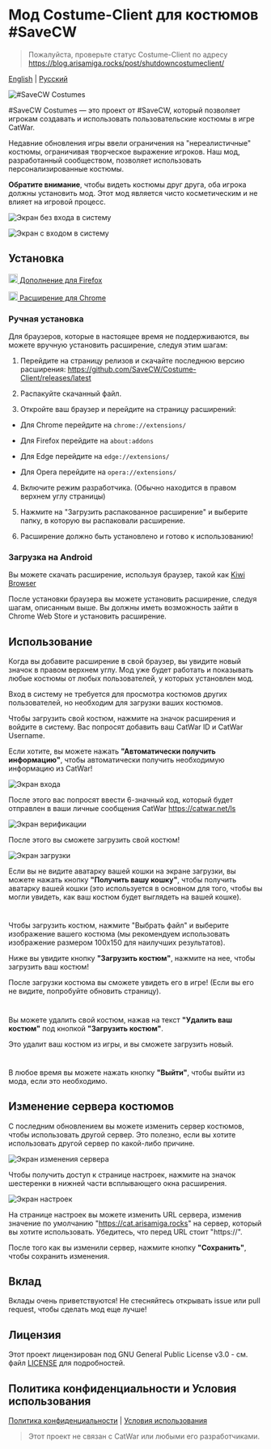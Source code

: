 # Мод Costume-Client для костюмов #SaveCW

> Пожалуйста, проверьте статус Costume-Client по адресу https://blog.arisamiga.rocks/post/shutdowncostumeclient/

[English](./READMEs/README_EN.md) | [Русский](README.md)

![#SaveCW Costumes](./icons/icon.png)

#SaveCW Costumes — это проект от #SaveCW, который позволяет игрокам создавать и использовать пользовательские костюмы в игре CatWar. <br>

Недавние обновления игры ввели ограничения на "нереалистичные" костюмы, ограничивая творческое выражение игроков. Наш мод, разработанный сообществом, позволяет использовать персонализированные костюмы.
<br>

<b>Обратите внимание</b>, чтобы видеть костюмы друг друга, оба игрока должны установить мод. Этот мод является чисто косметическим и не влияет на игровой процесс.

![Экран без входа в систему](./Screenshot/NoLogin.PNG)

![Экран с входом в систему](./Screenshot/LoggedIn.PNG)

## Установка

<a href="https://addons.mozilla.org/firefox/addon/costume-client/"><img src="https://raw.githubusercontent.com/alrra/browser-logos/master/src/firefox/firefox_48x48.png" width="18" /> Дополнение для Firefox</a>

<a href="https://chromewebstore.google.com/detail/eoikjpaodcdclionodbnpmhohfjiadbo"><img src="https://raw.githubusercontent.com/alrra/browser-logos/master/src/chrome/chrome_48x48.png" width="18" /> Расширение для Chrome</a>

### Ручная установка

Для браузеров, которые в настоящее время не поддерживаются, вы можете вручную установить расширение, следуя этим шагам:

1. Перейдите на страницу релизов и скачайте последнюю версию расширения: https://github.com/SaveCW/Costume-Client/releases/latest

2. Распакуйте скачанный файл.

3. Откройте ваш браузер и перейдите на страницу расширений:

+ Для Chrome перейдите на `chrome://extensions/`

+ Для Firefox перейдите на `about:addons`

+ Для Edge перейдите на `edge://extensions/`

+ Для Opera перейдите на `opera://extensions/`

4. Включите режим разработчика. (Обычно находится в правом верхнем углу страницы)

5. Нажмите на "Загрузить распакованное расширение" и выберите папку, в которую вы распаковали расширение.

6. Расширение должно быть установлено и готово к использованию!

### Загрузка на Android

Вы можете скачать расширение, используя браузер, такой как [Kiwi Browser](https://kiwibrowser.com/)

После установки браузера вы можете установить расширение, следуя шагам, описанным выше. Вы должны иметь возможность зайти в Chrome Web Store и установить расширение.

## Использование

Когда вы добавите расширение в свой браузер, вы увидите новый значок в правом верхнем углу. Мод уже будет работать и показывать любые костюмы от любых пользователей, у которых установлен мод.

Вход в систему не требуется для просмотра костюмов других пользователей, но необходим для загрузки ваших костюмов.

Чтобы загрузить свой костюм, нажмите на значок расширения и войдите в систему. Вас попросят добавить ваш CatWar ID и CatWar Username.

Если хотите, вы можете нажать **"Автоматически получить информацию"**, чтобы автоматически получить необходимую информацию из CatWar!

![Экран входа](./Screenshot/loginpage.PNG)

После этого вас попросят ввести 6-значный код, который будет отправлен в ваши личные сообщения CatWar https://catwar.net/ls

![Экран верификации](./Screenshot/verification.PNG)

После этого вы сможете загрузить свой костюм!

![Экран загрузки](./Screenshot/upload.PNG)

Если вы не видите аватарку вашей кошки на экране загрузки, вы можете нажать кнопку **"Получить вашу кошку"**, чтобы получить аватарку вашей кошки (это используется в основном для того, чтобы вы могли увидеть, как ваш костюм будет выглядеть на вашей кошке).

#

Чтобы загрузить костюм, нажмите "Выбрать файл" и выберите изображение вашего костюма (мы рекомендуем использовать изображение размером 100x150 для наилучших результатов).

Ниже вы увидите кнопку **"Загрузить костюм"**, нажмите на нее, чтобы загрузить ваш костюм!

После загрузки костюма вы сможете увидеть его в игре! (Если вы его не видите, попробуйте обновить страницу).

#

Вы можете удалить свой костюм, нажав на текст **"Удалить ваш костюм"** под кнопкой **"Загрузить костюм"**.

Это удалит ваш костюм из игры, и вы сможете загрузить новый.

#

В любое время вы можете нажать кнопку **"Выйти"**, чтобы выйти из мода, если это необходимо.

## Изменение сервера костюмов
С последним обновлением вы можете изменить сервер костюмов, чтобы использовать другой сервер. Это полезно, если вы хотите использовать другой сервер по какой-либо причине.

![Экран изменения сервера](./Screenshot/settingsInitial.PNG)

Чтобы получить доступ к странице настроек, нажмите на значок шестеренки в нижней части всплывающего окна расширения.

![Экран настроек](./Screenshot/settingsPage.PNG)

На странице настроек вы можете изменить URL сервера, изменив значение по умолчанию "https://cat.arisamiga.rocks" на сервер, который вы хотите использовать. Убедитесь, что перед URL стоит "https://".

После того как вы изменили сервер, нажмите кнопку **"Сохранить"**, чтобы сохранить изменения.

## Вклад

Вклады очень приветствуются! Не стесняйтесь открывать issue или pull request, чтобы сделать мод еще лучше!

## Лицензия

Этот проект лицензирован под GNU General Public License v3.0 - см. файл [LICENSE](LICENSE) для подробностей.

## Политика конфиденциальности и Условия использования
[Политика конфиденциальности](https://cat.arisamiga.rocks/guidelines) | [Условия использования](https://cat.arisamiga.rocks/privacy)

> Этот проект не связан с CatWar или любыми его разработчиками.
